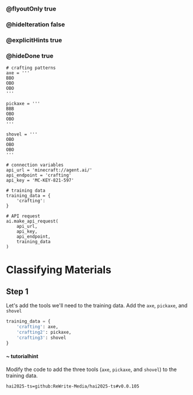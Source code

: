 ### @flyoutOnly true
### @hideIteration false
### @explicitHints true
### @hideDone true

```python-template
# crafting patterns
axe = '''
BBO
OBO
OBO
'''
 
pickaxe = '''
BBB
OBO
OBO
'''
 
shovel = '''
OBO
OBO
OBO
'''
 
# connection variables
api_url = 'minecraft://agent.ai/'
api_endpoint = 'crafting'
api_key = 'MC-KEY-821-597'
 
# training data
training_data = {
    'crafting': 
}
 
# API request
ai.make_api_request(
    api_url,
    api_key,
    api_endpoint,
    training_data
)
```

# Classifying Materials

## Step 1
Let's add the tools we'll need to the training data. Add the `axe`, `pickaxe`, and `shovel`

```python
training_data = {
    'crafting': axe,
    'crafting2': pickaxe,
    'crafting3': shovel
}
```
#### ~ tutorialhint 
Modify the code to add the three tools (`axe`, `pickaxe`, and `shovel`) to the training data.



```package
hai2025-ts=github:ReWrite-Media/hai2025-ts#v0.0.105
```

